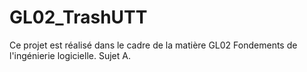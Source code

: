 # GL02_TrashUTT

Ce projet est réalisé dans le cadre de la matière GL02 Fondements de l'ingénierie logicielle. Sujet A.
